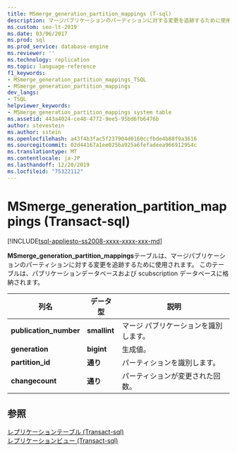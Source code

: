 ```yaml
---
title: MSmerge_generation_partition_mappings (T-sql)
description: マージパブリケーションのパーティションに対する変更を追跡するために使用される MSmerge_generation_partition_mappings ストアドプロシージャについて説明します。
ms.custom: seo-lt-2019
ms.date: 03/06/2017
ms.prod: sql
ms.prod_service: database-engine
ms.reviewer: ''
ms.technology: replication
ms.topic: language-reference
f1_keywords:
- MSmerge_generation_partition_mappings_TSQL
- MSmerge_generation_partition_mappings
dev_langs:
- TSQL
helpviewer_keywords:
- MSmerge_generation_partition_mappings system table
ms.assetid: 443a4024-ce48-4772-9ee5-95bd6fb6476b
author: stevestein
ms.author: sstein
ms.openlocfilehash: a43f4b3fac5f237904d0160ccfbde4b88f9a3616
ms.sourcegitcommit: 02d44167a1ee025ba925a6fefadeea966912954c
ms.translationtype: MT
ms.contentlocale: ja-JP
ms.lasthandoff: 12/20/2019
ms.locfileid: "75322112"
---
```

# <a name="msmerge_generation_partition_mappings-transact-sql"></a>MSmerge_generation_partition_mappings (Transact-sql)
[!INCLUDE[tsql-appliesto-ss2008-xxxx-xxxx-xxx-md](../../includes/tsql-appliesto-ss2008-xxxx-xxxx-xxx-md.md)]

  **MSmerge_generation_partition_mappings**テーブルは、マージパブリケーションのパーティションに対する変更を追跡するために使用されます。 このテーブルは、パブリケーションデータベースおよび scubscription データベースに格納されます。  
  
|列名|データ型|説明|  
|-----------------|---------------|-----------------|  
|**publication_number**|**smallint**|マージ パブリケーションを識別します。|  
|**generation**|**bigint**|生成値。|  
|**partition_id**|**通り**|パーティションを識別します。|  
|**changecount**|**通り**|パーティションが変更された回数。|  
  
## <a name="see-also"></a>参照  
 [レプリケーションテーブル &#40;Transact-sql&#41;](../../relational-databases/system-tables/replication-tables-transact-sql.md)   
 [レプリケーションビュー &#40;Transact-sql&#41;](../../relational-databases/system-views/replication-views-transact-sql.md)  
  
  
